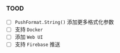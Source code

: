 ### TOOD
- [ ] `PushFormat.String()` 添加更多格式化参数
- [ ] 支持 `Docker`
- [ ] 添加 `Web UI`
- [ ] 支持 `Firebase` 推送